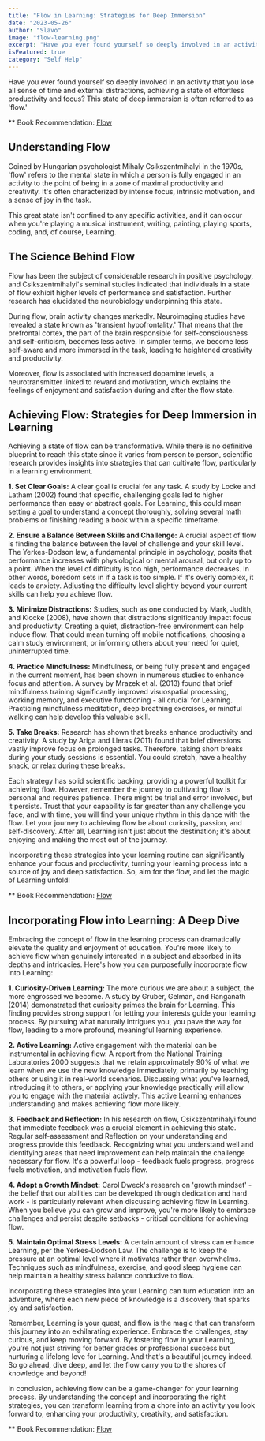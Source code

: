 ```yaml
---
title: "Flow in Learning: Strategies for Deep Immersion"
date: "2023-05-26"
author: "Slavo"
image: "flow-learning.png"
excerpt: "Have you ever found yourself so deeply involved in an activity that you lose all sense of time and external distractions, achieving a state of effortless productivity and focus?"
isFeatured: true
category: "Self Help"
---
```


Have you ever found yourself so deeply involved in an activity that you lose all sense of time and external distractions, achieving a state of effortless productivity and focus? This state of deep immersion is often referred to as 'flow.'

\*\* Book Recommendation: [Flow](https://www.amazon.com/dp/0061339202/ref=cm_sw_r_as_gl_api_gl_i_425QZ8KTCK5XYMSTBFSW?linkCode=ml2&tag=prototypene06-20)

## Understanding Flow

Coined by Hungarian psychologist Mihaly Csikszentmihalyi in the 1970s, 'flow' refers to the mental state in which a person is fully engaged in an activity to the point of being in a zone of maximal productivity and creativity. It's often characterized by intense focus, intrinsic motivation, and a sense of joy in the task.

This great state isn't confined to any specific activities, and it can occur when you're playing a musical instrument, writing, painting, playing sports, coding, and, of course, Learning.

## The Science Behind Flow

Flow has been the subject of considerable research in positive psychology, and Csikszentmihalyi's seminal studies indicated that individuals in a state of flow exhibit higher levels of performance and satisfaction. Further research has elucidated the neurobiology underpinning this state.

During flow, brain activity changes markedly. Neuroimaging studies have revealed a state known as 'transient hypofrontality.' That means that the prefrontal cortex, the part of the brain responsible for self-consciousness and self-criticism, becomes less active. In simpler terms, we become less self-aware and more immersed in the task, leading to heightened creativity and productivity.

Moreover, flow is associated with increased dopamine levels, a neurotransmitter linked to reward and motivation, which explains the feelings of enjoyment and satisfaction during and after the flow state.

## Achieving Flow: Strategies for Deep Immersion in Learning

Achieving a state of flow can be transformative. While there is no definitive blueprint to reach this state since it varies from person to person, scientific research provides insights into strategies that can cultivate flow, particularly in a learning environment.

**1. Set Clear Goals:** A clear goal is crucial for any task. A study by Locke and Latham (2002) found that specific, challenging goals led to higher performance than easy or abstract goals. For Learning, this could mean setting a goal to understand a concept thoroughly, solving several math problems or finishing reading a book within a specific timeframe.

**2. Ensure a Balance Between Skills and Challenge:** A crucial aspect of flow is finding the balance between the level of challenge and your skill level. The Yerkes-Dodson law, a fundamental principle in psychology, posits that performance increases with physiological or mental arousal, but only up to a point. When the level of difficulty is too high, performance decreases. In other words, boredom sets in if a task is too simple. If it's overly complex, it leads to anxiety. Adjusting the difficulty level slightly beyond your current skills can help you achieve flow.

**3. Minimize Distractions:** Studies, such as one conducted by Mark, Judith, and Klocke (2008), have shown that distractions significantly impact focus and productivity. Creating a quiet, distraction-free environment can help induce flow. That could mean turning off mobile notifications, choosing a calm study environment, or informing others about your need for quiet, uninterrupted time.

**4. Practice Mindfulness:** Mindfulness, or being fully present and engaged in the current moment, has been shown in numerous studies to enhance focus and attention. A survey by Mrazek et al. (2013) found that brief mindfulness training significantly improved visuospatial processing, working memory, and executive functioning - all crucial for Learning. Practicing mindfulness meditation, deep breathing exercises, or mindful walking can help develop this valuable skill.

**5. Take Breaks:** Research has shown that breaks enhance productivity and creativity. A study by Ariga and Lleras (2011) found that brief diversions vastly improve focus on prolonged tasks. Therefore, taking short breaks during your study sessions is essential. You could stretch, have a healthy snack, or relax during these breaks.

Each strategy has solid scientific backing, providing a powerful toolkit for achieving flow. However, remember the journey to cultivating flow is personal and requires patience. There might be trial and error involved, but it persists. Trust that your capability is far greater than any challenge you face, and with time, you will find your unique rhythm in this dance with the flow. Let your journey to achieving flow be about curiosity, passion, and self-discovery. After all, Learning isn't just about the destination; it's about enjoying and making the most out of the journey.

Incorporating these strategies into your learning routine can significantly enhance your focus and productivity, turning your learning process into a source of joy and deep satisfaction. So, aim for the flow, and let the magic of Learning unfold!

\*\* Book Recommendation: [Flow](https://www.amazon.com/dp/0061339202/ref=cm_sw_r_as_gl_api_gl_i_425QZ8KTCK5XYMSTBFSW?linkCode=ml2&tag=prototypene06-20)

## Incorporating Flow into Learning: A Deep Dive

Embracing the concept of flow in the learning process can dramatically elevate the quality and enjoyment of education. You're more likely to achieve flow when genuinely interested in a subject and absorbed in its depths and intricacies. Here's how you can purposefully incorporate flow into Learning:

**1. Curiosity-Driven Learning:** The more curious we are about a subject, the more engrossed we become. A study by Gruber, Gelman, and Ranganath (2014) demonstrated that curiosity primes the brain for Learning. This finding provides strong support for letting your interests guide your learning process. By pursuing what naturally intrigues you, you pave the way for flow, leading to a more profound, meaningful learning experience.

**2. Active Learning:** Active engagement with the material can be instrumental in achieving flow. A report from the National Training Laboratories 2000 suggests that we retain approximately 90% of what we learn when we use the new knowledge immediately, primarily by teaching others or using it in real-world scenarios. Discussing what you've learned, introducing it to others, or applying your knowledge practically will allow you to engage with the material actively. This active Learning enhances understanding and makes achieving flow more likely.

**3. Feedback and Reflection:** In his research on flow, Csikszentmihalyi found that immediate feedback was a crucial element in achieving this state. Regular self-assessment and Reflection on your understanding and progress provide this feedback. Recognizing what you understand well and identifying areas that need improvement can help maintain the challenge necessary for flow. It's a powerful loop - feedback fuels progress, progress fuels motivation, and motivation fuels flow.

**4. Adopt a Growth Mindset:** Carol Dweck's research on 'growth mindset' - the belief that our abilities can be developed through dedication and hard work - is particularly relevant when discussing achieving flow in Learning. When you believe you can grow and improve, you're more likely to embrace challenges and persist despite setbacks - critical conditions for achieving flow.

**5. Maintain Optimal Stress Levels:** A certain amount of stress can enhance Learning, per the Yerkes-Dodson Law. The challenge is to keep the pressure at an optimal level where it motivates rather than overwhelms. Techniques such as mindfulness, exercise, and good sleep hygiene can help maintain a healthy stress balance conducive to flow.

Incorporating these strategies into your Learning can turn education into an adventure, where each new piece of knowledge is a discovery that sparks joy and satisfaction.

Remember, Learning is your quest, and flow is the magic that can transform this journey into an exhilarating experience. Embrace the challenges, stay curious, and keep moving forward. By fostering flow in your Learning, you're not just striving for better grades or professional success but nurturing a lifelong love for Learning. And that's a beautiful journey indeed. So go ahead, dive deep, and let the flow carry you to the shores of knowledge and beyond!

In conclusion, achieving flow can be a game-changer for your learning process. By understanding the concept and incorporating the right strategies, you can transform learning from a chore into an activity you look forward to, enhancing your productivity, creativity, and satisfaction.

\*\* Book Recommendation: [Flow](https://www.amazon.com/dp/0061339202/ref=cm_sw_r_as_gl_api_gl_i_425QZ8KTCK5XYMSTBFSW?linkCode=ml2&tag=prototypene06-20)
